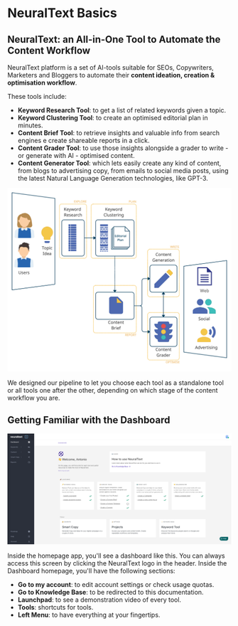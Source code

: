 # NeuralText Basics

## NeuralText: an All-in-One Tool to Automate the Content Workflow

NeuralText platform is a set of AI-tools suitable for SEOs, Copywriters, Marketers and Bloggers to automate their **content ideation, creation & optimisation workflow**.&#x20;

These tools include:&#x20;

* **Keyword Research Tool**: to get a list of related keywords given a topic.&#x20;
* **Keyword Clustering Tool**: to create an optimised editorial plan in minutes.
* **Content Brief Tool**: to retrieve insights and valuable info from search engines e create shareable reports in a click.
* **Content Grader Tool**: to use those insights alongside a grader to write - or generate with AI - optimised content.
* **Content Generator Tool**: which lets easily create any kind of content, from blogs to advertising copy, from emails to social media posts, using the latest Natural Language Generation technologies, like GPT-3.

![](<../../.gitbook/assets/Untitled Workspace (5).png>)

We designed our pipeline to let you choose each tool as a standalone tool or all tools one after the other, depending on which stage of the content workflow you are.&#x20;

## Getting Familiar with the Dashboard

![](<../../.gitbook/assets/Screenshot 2021-06-04 at 02.23.17.png>)

Inside the homepage app, you'll see a dashboard like this. You can always access this screen by clicking the NeuralText logo in the header. Inside the Dashboard homepage, you'll have the following sections:

* **Go to my account**: to edit account settings or check usage quotas.
* **Go to Knowledge Base**: to be redirected to this documentation.
* **Launchpad**: to see a demonstration video of every tool.
* **Tools**: shortcuts for tools.
* **Left Menu**: to have everything at your fingertips.

